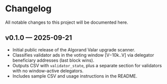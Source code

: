 # Changelog

All notable changes to this project will be documented here.

## v0.1.0 — 2025-09-21
- Initial public release of the Algorand Valar upgrade scanner.
- Classifies validator ads in the voting window [V−10k..V] via delegator beneficiary addresses (last block wins).
- Outputs CSV with `validator_state`, plus a separate section for validators with no window-active delegators.
- Includes sample CSV and usage instructions in the README.
